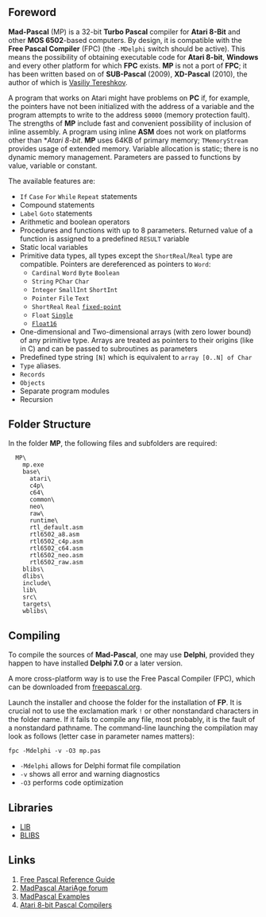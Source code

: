#

## Foreword

**Mad-Pascal** (MP) is a 32-bit **Turbo Pascal** compiler for **Atari 8-Bit** and other **MOS 6502**-based computers. By design, it is compatible with the **Free Pascal Compiler** (FPC) (the `-MDelphi` switch should be active). This means the possibility of obtaining executable code for **Atari 8-bit**, **Windows** and every other platform for which **FPC** exists. **MP** is not a port of **FPC**; it has been written based on of **SUB-Pascal** (2009), **XD-Pascal** (2010), the author of which is [Vasiliy Tereshkov](mailto:vtereshkov@mail.ru).

A program that works on Atari might have problems on **PC** if, for example, the pointers have not been initialized with the address of a variable and the program attempts to write to the address `$0000` (memory protection fault). The strengths of **MP** include fast and convenient possibility of inclusion of inline assembly. A program using inline **ASM** does not work on platforms other than **Atari 8-bit*. **MP** uses 64KB of primary memory; `TMemoryStream` provides usage of extended memory.
Variable allocation is static; there is no dynamic memory management. Parameters are passed to functions by value, variable or constant.

The available features are:

* `If` `Case` `For` `While` `Repeat` statements
* Compound statements
* `Label` `Goto` statements
* Arithmetic and boolean operators
* Procedures and functions with up to 8 parameters. Returned value of a function is assigned to a predefined `RESULT` variable
* Static local variables
* Primitive data types, all types except the `ShortReal`/`Real` type are compatible. Pointers are dereferenced as pointers to `Word`:
    * `Cardinal` `Word` `Byte` `Boolean`
    * `String` `PChar` `Char`
    * `Integer` `SmallInt` `ShortInt`
    * `Pointer` `File` `Text`
    * `ShortReal` `Real` [`fixed-point`](https://en.wikipedia.org/wiki/Fixed-point_arithmetic)
    * `Float` [`Single`](https://en.wikipedia.org/wiki/Single-precision_floating-point_format)
    * [`Float16`](https://en.wikipedia.org/wiki/Half-precision_floating-point_format)
* One-dimensional and Two-dimensional arrays (with zero lower bound) of any primitive type. Arrays are treated as pointers to their origins (like in C) and can be passed to subroutines as parameters
* Predefined type string `[N]` which is equivalent to `array [0..N] of Char`
* `Type` aliases.
* `Records`
* `Objects`
* Separate program modules
* Recursion

## Folder Structure

In the folder **MP**, the following files and subfolders are required:

```
  MP\
    mp.exe
    base\
      atari\
      c4p\
      c64\
      common\
      neo\
      raw\
      runtime\    
      rtl_default.asm
      rtl6502_a8.asm
      rtl6502_c4p.asm
      rtl6502_c64.asm
      rtl6502_neo.asm
      rtl6502_raw.asm
    blibs\
    dlibs\
    include\
    lib\
    src\
    targets\
    wblibs\
```

## Compiling

To compile the sources of **Mad-Pascal**, one may use **Delphi**, provided they happen to have installed **Delphi 7.0** or a later version.

A more cross-platform way is to use the Free Pascal Compiler (FPC), which can be downloaded from [freepascal.org](http://www.freepascal.org/).

Launch the installer and choose the folder for the installation of **FP**. It is crucial not to use the exclamation mark `!` or other nonstandard characters in the folder name. If it fails to compile any file, most probably, it is the fault of a nonstandard pathname. The command-line launching the compilation may look as follows (letter case in parameter names matters):

    fpc -Mdelphi -v -O3 mp.pas

* `-Mdelphi`     allows for Delphi format file compilation
* `-v`           shows all error and warning diagnostics
* `-O3`          performs code optimization

## Libraries

* [LIB](http://mads.atari8.info/library/doc/index.html)
* [BLIBS](https://bocianu.atari.pl/blog/blibs)

## Links

1. [Free Pascal Reference Guide](http://www.freepascal.org/docs-html/ref/ref.html#refch14.html)
2. [MadPascal AtariAge forum](http://atariage.com/forums/topic/240919-mad-pascal/)
3. [MadPascal Examples](http://atariage.com/forums/topic/243658-mad-pascal-examples/)
4. [Atari 8-bit Pascal Compilers](https://atariwiki.org/wiki/Wiki.jsp?page=Pascal)
